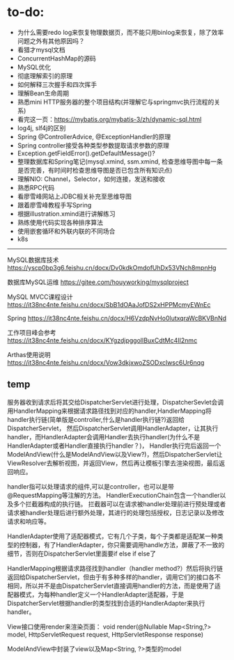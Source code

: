 # to-do:

- 为什么需要redo log来恢复物理数据页，而不能只用binlog来恢复，除了效率问题之外有其他原因吗？
- 看猎才mysql文档
- ConcurrentHashMap的源码
- MySQL优化
- 彻底理解索引的原理
- 如何解释三次握手和四次挥手
- 理解Bean生命周期
- 熟悉mini HTTP服务器的整个项目结构(并理解它与springmvc执行流程的关系)
- 看完这一页：https://mybatis.org/mybatis-3/zh/dynamic-sql.html
- log4j, slf4j的区别
- Spring @ControllerAdvice, @ExceptionHandler的原理
- Spring controller接受各种类型参数提取请求参数的原理
- Exception.getFieldError().getDefaultMessage()?
- 整理数据库和Spring笔记(mysql.xmind, ssm.xmind, 检查思维导图中每一条是否完善，有时间时检查思维导图是否已包含所有知识点)
- 理解NIO: Channel，Selector，如何连接，发送和接收
- 熟悉RPC代码
- 看廖雪峰网站上JDBC相关补充至思维导图
- 跟着廖雪峰教程手写Spring
- 根据illustration.xmind进行讲解练习
- 熟练使用代码实现各种排序算法
- 使用嵌套循环和外联内联的不同场合
- k8s

---
MySQL数据库技术
https://yscp0bp3g6.feishu.cn/docx/Dv0kdkOmdofUhDx53VNch8mpnHg

数据库MySQL运维
https://gitee.com/houyworking/mysqlproject

MySQL MVCC课程设计
https://it38nc4nte.feishu.cn/docx/SbB1dOAaJofDS2xHPPMcmyEWnEc

Spring
https://it38nc4nte.feishu.cn/docx/H6VzdpNvHo0lutxqraWcBKVBnNd

工作项目峰会参考
https://it38nc4nte.feishu.cn/docx/KYgzdjpggolIBuxCdtMc4II2nmc

Arthas使用说明
https://it38nc4nte.feishu.cn/docx/Vow3dkjxwoZSODxclwsc6Ur6nqg

temp
---
服务器收到请求后将其交给DispatcherServlet进行处理，DispatcherSevlet会调用HandlerMapping来根据请求路径找到对应的handler,HandlerMapping将handler执行链(简单版是controller,什么是handler执行链?)返回给DispatcherServlet，
然后DispatcherServlet调用HandlerAdapter，让其执行handler，而HandlerAdapter会调用Handler去执行handler(为什么不是HandlerAdapter或者Handler直接执行handler？)，
Handler执行完后返回一个ModelAndView(什么是ModelAndView以及View?)，然后DispatcherServlet让ViewResolver去解析视图，并返回View，然后再让模板引擎去渲染视图，最后返回响应。

handler指可以处理请求的组件,可以是controller，也可以是带@RequestMapping等注解的方法。
HandlerExecutionChain包含一个handler以及多个拦截器构成的执行链。
拦截器可以在请求被handler处理前进行预处理或者请求被handler处理后进行额外处理，其进行的处理包括授权，日志记录以及修改请求和响应等。

HandlerAdapter使用了适配器模式，它有几个子类，每个子类都是适配某一种类型的控制器，有了HandlerAdapter，你只需要调用handle方法，屏蔽了不一致的细节，否则在DispatcherServlet里面要if else if else了


HandlerMapping根据请求路径找到handler（handler method?）然后将执行链返回给DispatcherServlet，但由于有多种多样的handler，调用它们的接口各不相同，所以并不是由DispatcherServlet直接调用handler的方法，而是使用了适配器模式，为每种handler定义一个HandlerAdapter适配器，于是DispatcherServlet根据handler的类型找到合适的HandlerAdapter来执行handler。

View接口使用render来渲染页面：
void render(@Nullable Map<String,?> model, HttpServletRequest request, HttpServletResponse response)

ModelAndView中封装了view以及Map<String, ?>类型的model

